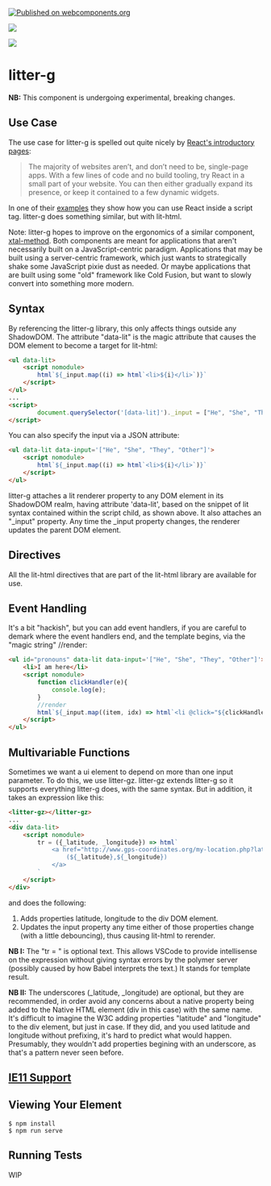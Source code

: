 [![Published on webcomponents.org](https://img.shields.io/badge/webcomponents.org-published-blue.svg)](https://www.webcomponents.org/element/litter-g)

<a href="https://nodei.co/npm/litter-g/"><img src="https://nodei.co/npm/litter-g.png"></a>

<img src="https://badgen.net/bundlephobia/minzip/litter-g">

# litter-g

**NB:**  This component is undergoing experimental, breaking changes.

## Use Case

The use case for litter-g is spelled out quite nicely by [React's introductory pages](https://reactjs.org/docs/add-react-to-a-website.html):

>The majority of websites aren’t, and don’t need to be, single-page apps. With a few lines of code and no build tooling, try React in a small part of your website. You can then either gradually expand its presence, or keep it contained to a few dynamic widgets.

In one of their [examples](https://raw.githubusercontent.com/reactjs/reactjs.org/master/static/html/single-file-example.html) they show how you can use React inside a script tag.  litter-g does something similar, but with lit-html.

Note:  litter-g hopes to improve on the ergonomics of a similar component, [xtal-method](https://www.webcomponents.org/element/xtal-method).  Both components are meant for applications that aren't necessarily built on a JavaScript-centric paradigm.  Applications that may be built using a server-centric framework, which just wants to strategically shake some JavaScript pixie dust as needed.  Or maybe applications that are built using some "old" framework like Cold Fusion, but want to slowly convert into something more modern. 

## Syntax

By referencing the litter-g library, this only affects things outside any ShadowDOM.  The attribute "data-lit" is the magic attribute that causes the DOM element to become a target for lit-html:


```html
<ul data-lit>
    <script nomodule>
        html`${_input.map((i) => html`<li>${i}</li>`)}`
    </script>
</ul>
...
<script>
        document.querySelector('[data-lit]')._input = ["He", "She", "They", "Other"];
</script>
```

You can also specify the input via a JSON attribute:

```html
<ul data-lit data-input='["He", "She", "They", "Other"]'>
    <script nomodule>
        html`${_input.map((i) => html`<li>${i}</li>`)}`
    </script>
</ul>
```

litter-g attaches a lit renderer property to any DOM element in its ShadowDOM realm, having attribute 'data-lit', based on the snippet of lit syntax contained within the script child, as shown above.  It also attaches an "_input" property.  Any time the _input property changes, the renderer updates the parent DOM element. 

## Directives

All the lit-html directives that are part of the lit-html library are available for use.

## Event Handling

It's a bit "hackish", but you can add event handlers, if you are careful to demark where the event handlers end, and the template begins, via the "magic string" //render:

```html
<ul id="pronouns" data-lit data-input='["He", "She", "They", "Other"]'>
    <li>I am here</li>
    <script nomodule>
        function clickHandler(e){
            console.log(e);
        }
        //render
        html`${_input.map((item, idx) => html`<li @click="${clickHandler}" id="li_${idx}">${item}</li>`)}`
    </script>
</ul>
```

## Multivariable Functions

Sometimes we want a ui element to depend on more than one input parameter.  To do this, we use litter-gz.  litter-gz extends litter-g so it supports everything litter-g does, with the same syntax.  But in addition, it takes an expression like this:

```html
<litter-gz></litter-gz>
...
<div data-lit>
    <script nomodule>
        tr = ({_latitude, _longitude}) => html`
            <a href="http://www.gps-coordinates.org/my-location.php?lat=${_latitude}&lng=${_longitude}" target="_blank">
                (${_latitude},${_longitude})
            </a> 
        `
    </script>
</div>
```

and does the following:

1)  Adds properties latitude, longitude to the div DOM element.   
2)  Updates the input property any time either of those properties change (with a little debouncing), thus causing lit-html to rerender.

**NB I:** The "tr = " is optional text.  This allows VSCode to provide intellisense on the expression without giving syntax errors by the polymer server (possibly caused by how Babel interprets the text.)   It stands for template result.

**NB II:** The underscores (_latitude, _longitude) are optional, but they are recommended, in order avoid any concerns about a native property being added to the Native HTML element (div in this case) with the same name.  It's difficult to imagine the W3C adding properties "latitude" and "longitude" to the div element, but just in case.  If they did, and you used latitude and longitude without prefixing, it's hard to predict what would happen.  Presumably, they wouldn't add properties begining with an underscore, as that's a pattern never seen before.

##   [IE11 Support](https://youtu.be/YVi6ZYzD_Gc?t=275) 

## Viewing Your Element

```
$ npm install
$ npm run serve
```

## Running Tests

WIP
